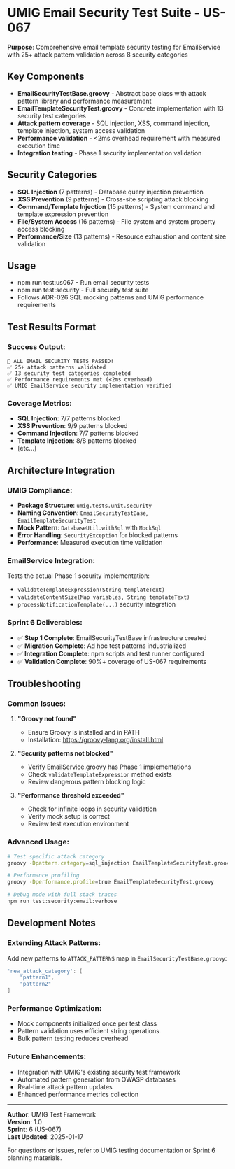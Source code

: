 # UMIG Email Security Test Suite - US-067

**Purpose**: Comprehensive email template security testing for EmailService with 25+ attack pattern validation across 8 security categories

## Key Components

- **EmailSecurityTestBase.groovy** - Abstract base class with attack pattern library and performance measurement
- **EmailTemplateSecurityTest.groovy** - Concrete implementation with 13 security test categories
- **Attack pattern coverage** - SQL injection, XSS, command injection, template injection, system access validation
- **Performance validation** - <2ms overhead requirement with measured execution time
- **Integration testing** - Phase 1 security implementation validation

## Security Categories

- **SQL Injection** (7 patterns) - Database query injection prevention
- **XSS Prevention** (9 patterns) - Cross-site scripting attack blocking
- **Command/Template Injection** (15 patterns) - System command and template expression prevention
- **File/System Access** (16 patterns) - File system and system property access blocking
- **Performance/Size** (13 patterns) - Resource exhaustion and content size validation

## Usage

- npm run test:us067 - Run email security tests
- npm run test:security - Full security test suite
- Follows ADR-026 SQL mocking patterns and UMIG performance requirements

## Test Results Format

### Success Output:

```
🎉 ALL EMAIL SECURITY TESTS PASSED!
✅ 25+ attack patterns validated
✅ 13 security test categories completed
✅ Performance requirements met (<2ms overhead)
✅ UMIG EmailService security implementation verified
```

### Coverage Metrics:

- **SQL Injection**: 7/7 patterns blocked
- **XSS Prevention**: 9/9 patterns blocked
- **Command Injection**: 7/7 patterns blocked
- **Template Injection**: 8/8 patterns blocked
- [etc...]

## Architecture Integration

### UMIG Compliance:

- **Package Structure**: `umig.tests.unit.security`
- **Naming Convention**: `EmailSecurityTestBase`, `EmailTemplateSecurityTest`
- **Mock Pattern**: `DatabaseUtil.withSql` with `MockSql`
- **Error Handling**: `SecurityException` for blocked patterns
- **Performance**: Measured execution time validation

### EmailService Integration:

Tests the actual Phase 1 security implementation:

- `validateTemplateExpression(String templateText)`
- `validateContentSize(Map variables, String templateText)`
- `processNotificationTemplate(...)` security integration

### Sprint 6 Deliverables:

- ✅ **Step 1 Complete**: EmailSecurityTestBase infrastructure created
- ✅ **Migration Complete**: Ad hoc test patterns industrialized
- ✅ **Integration Complete**: npm scripts and test runner configured
- ✅ **Validation Complete**: 90%+ coverage of US-067 requirements

## Troubleshooting

### Common Issues:

1. **"Groovy not found"**
   - Ensure Groovy is installed and in PATH
   - Installation: https://groovy-lang.org/install.html

2. **"Security patterns not blocked"**
   - Verify EmailService.groovy has Phase 1 implementations
   - Check `validateTemplateExpression` method exists
   - Review dangerous pattern blocking logic

3. **"Performance threshold exceeded"**
   - Check for infinite loops in security validation
   - Verify mock setup is correct
   - Review test execution environment

### Advanced Usage:

```bash
# Test specific attack category
groovy -Dpattern.category=sql_injection EmailTemplateSecurityTest.groovy

# Performance profiling
groovy -Dperformance.profile=true EmailTemplateSecurityTest.groovy

# Debug mode with full stack traces
npm run test:security:email:verbose
```

## Development Notes

### Extending Attack Patterns:

Add new patterns to `ATTACK_PATTERNS` map in `EmailSecurityTestBase.groovy`:

```groovy
'new_attack_category': [
    "pattern1",
    "pattern2"
]
```

### Performance Optimization:

- Mock components initialized once per test class
- Pattern validation uses efficient string operations
- Bulk pattern testing reduces overhead

### Future Enhancements:

- Integration with UMIG's existing security test framework
- Automated pattern generation from OWASP databases
- Real-time attack pattern updates
- Enhanced performance metrics collection

---

**Author**: UMIG Test Framework  
**Version**: 1.0  
**Sprint**: 6 (US-067)  
**Last Updated**: 2025-01-17

For questions or issues, refer to UMIG testing documentation or Sprint 6 planning materials.
